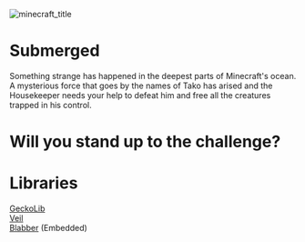![minecraft_title](https://github.com/D33355555/Submerged/assets/162615314/8aca28bf-72fa-47b4-99fc-35a7d298caee)
# Submerged
Something strange has happened in the deepest parts of Minecraft's ocean.
A mysterious force that goes by the names of Tako has arised and the Housekeeper needs your help to defeat him and free all the creatures trapped in his control.
# Will you stand up to the challenge?

# Libraries
[GeckoLib](https://www.curseforge.com/minecraft/mc-mods/geckolib) <br>
[Veil](https://modrinth.com/project/veil) <br>
[Blabber](https://ladysnake.org/wiki/blabber/) (Embedded)
